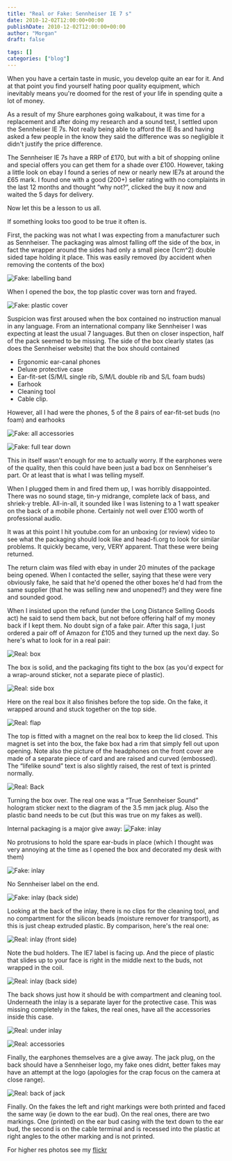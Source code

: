 ```yaml
---
title: "Real or Fake: Sennheiser IE 7 s"
date: 2010-12-02T12:00:00+00:00
publishDate: 2010-12-02T12:00:00+00:00
author: "Morgan"
draft: false

tags: []
categories: ["blog"]
---
```


When you have a certain taste in music, you develop quite an ear for it. And at that point you find yourself hating poor quality equipment, which inevitably means you're doomed for the rest of your life in spending quite a lot of money.

As a result of my Shure earphones going walkabout, it was time for a replacement and after doing my research and a sound test, I settled upon the Sennheiser IE 7s. Not really being able to afford the IE 8s and having asked a few people in the know they said the difference was so negligible it didn't justify the price difference.

The Sennheiser IE 7s have a RRP of £170, but with a bit of shopping online and special offers you can get them for a shade over £100. However, taking a little look on ebay I found a series of new or nearly new IE7s at around the £65 mark. I found one with a good (200+) seller rating with no complaints in the last 12 months and thought “why not?”, clicked the buy it now and waited the 5 days for delivery.

Now let this be a lesson to us all.

If something looks too good to be true it often is.

First, the packing was not what I was expecting from a manufacturer such as Sennheiser. The packaging was almost falling off the side of the box, in fact the wrapper around the sides had only a small piece (1cm^2) double sided tape holding it place. This was easily removed (by accident when removing the contents of the box)

![Fake: labelling band](https://live.staticflickr.com/4089/5223169187_b1d6fe1f55_n.jpg)

When I opened the box, the top plastic cover was torn and frayed.

![Fake: plastic cover](https://live.staticflickr.com/4087/5223169281_7078c72711_n.jpg)

Suspicion was first aroused when the box contained no instruction manual in any language. From an international company like Sennheiser I was expecting at least the usual 7 languages. But then on closer inspection, half of the pack seemed to be missing. The side of the box clearly states (as does the Sennheiser website) that the box should contained

- Ergonomic ear-canal phones
- Deluxe protective case
- Ear-fit-set (S/M/L single rib, S/M/L double rib and S/L foam buds)
- Earhook
- Cleaning tool
- Cable clip.

However, all I had were the phones, 5 of the 8 pairs of ear-fit-set buds (no foam) and earhooks

![Fake: all accessories](https://live.staticflickr.com/5123/5223170137_7af1a00f0a_n.jpg)

![Fake: full tear down](https://live.staticflickr.com/5204/5223766224_b6eabb3885_n.jpg)

This in itself wasn't enough for me to actually worry. If the earphones were of the quality, then this could have been just a bad box on Sennheiser's part. Or at least that is what I was telling myself.

When I plugged them in and fired them up, I was horribly disappointed. There was no sound stage, tin-y midrange, complete lack of bass, and shriek-y treble. All-in-all, it sounded like I was listening to a 1 watt speaker on the back of a mobile phone. Certainly not well over £100 worth of professional audio.

It was at this point I hit youtube.com for an unboxing (or review) video to see what the packaging should look like and head-fi.org to look for similar problems. It quickly became, very, VERY apparent. That these were being returned.

The return claim was filed with ebay in under 20 minutes of the package being opened. When I contacted the seller, saying that these were very obviously fake, he said that he'd opened the other boxes he'd had from the same supplier (that he was selling new and unopened?) and they were fine and sounded good.

When I insisted upon the refund (under the Long Distance Selling Goods act) he said to send them back, but not before offering half of my money back if I kept them. No doubt sign of a fake pair. After this saga, I just ordered a pair off of Amazon for £105 and they turned up the next day. So here's what to look for in a real pair:

![Real: box]()

The box is solid, and the packaging fits tight to the box (as you'd expect for a wrap-around sticker, not a separate piece of plastic).

![Real: side box]()

Here on the real box it also finishes before the top side. On the fake, it wrapped around and stuck together on the top side.

![Real: flap]()

The top is fitted with a magnet on the real box to keep the lid closed. This magnet is set into the box, the fake box had a rim that simply fell out upon opening. Note also the picture of the headphones on the front cover are made of a separate piece of card and are raised and curved (embossed). The “lifelike sound” text is also slightly raised, the rest of text is printed normally.

![Real: Back]()

Turning the box over. The real one was a “True Sennheiser Sound” hologram sticker next to the diagram of the 3.5 mm jack plug. Also the plastic band needs to be cut (but this was true on my fakes as well).

Internal packaging is a major give away:
![Fake: inlay](https://live.staticflickr.com/4130/5223766858_a911b62dc1_n.jpg)

No protrusions to hold the spare ear-buds in place (which I thought was very annoying at the time as I opened the box and decorated my desk with them)

![Fake: inlay](https://live.staticflickr.com/5206/5223766504_23ba78d61a_n.jpg)

No Sennheiser label on the end.

![Fake: inlay (back side)](https://live.staticflickr.com/4110/5223169555_c90f13ddd1_n.jpg)

Looking at the back of the inlay, there is no clips for the cleaning tool, and no compartment for the silicon beads (moisture remover for transport), as this is just cheap extruded plastic. By comparison, here's the real one:

![Real: inlay (front side)](https://live.staticflickr.com/4154/5223169409_641ce83e20_n.jpg)

Note the bud holders. The IE7 label is facing up. And the piece of plastic that slides up to your face is right in the middle next to the buds, not wrapped in the coil.

![Real: inlay (back side)](https://live.staticflickr.com/4112/5223169489_90e9161968_n.jpg)

The back shows just how it should be with compartment and cleaning tool. Underneath the inlay is a separate layer for the protective case. This was missing completely in the fakes, the real ones, have all the accessories inside this case.

![Real: under inlay](https://live.staticflickr.com/5041/5223169841_6c827d95fe_n.jpg)

![Real: accessories](https://live.staticflickr.com/5049/5223169625_ca1366022b_n.jpg)

Finally, the earphones themselves are a give away. The jack plug, on the back should have a Sennheiser logo, my fake ones didnt, better fakes may have an attempt at the logo (apologies for the crap focus on the camera at close range).

![Real: back of jack](https://live.staticflickr.com/4153/5223767042_94e1382ab5_n.jpg)

Finally. On the fakes the left and right markings were both printed and faced the same way (ie down to the ear bud). On the real ones, there are two markings. One (printed) on the ear bud casing with the text down to the ear bud, the second is on the cable terminal and is recessed into the plastic at right angles to the other marking and is not printed.

For higher res photos see my [flickr](http://www.flickr.com/photos/morganbye/sets/72157625506609254/with/5223170325/)
